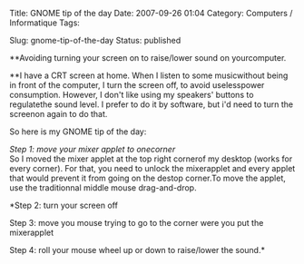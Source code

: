Title: GNOME tip of the day
Date: 2007-09-26 01:04
Category: Computers / Informatique
Tags: <?xml version="1.0" encoding="utf-8"?>

Slug: gnome-tip-of-the-day
Status: published

**Avoiding turning your screen on to raise/lower sound on yourcomputer.  
  
**I have a CRT screen at home. When I listen to some musicwithout being in front of the computer, I turn the screen off, to avoid uselesspower consumption. However, I don't like using my speakers' buttons to regulatethe sound level. I prefer to do it by software, but i'd need to turn the screenon again to do that.  
  
So here is my GNOME tip of the day:  
  
*Step 1: move your mixer applet to onecorner*  
So I moved the mixer applet at the top right cornerof my desktop (works for every corner). For that, you need to unlock the mixerapplet and every applet that would prevent it from going on the destop corner.To move the applet, use the traditionnal middle mouse drag-and-drop.  
  
*Step 2: turn your screen off  
  
Step 3: move you mouse trying to go to the corner were you put the mixerapplet  
  
Step 4: roll your mouse wheel up or down to raise/lower the sound.*
